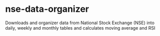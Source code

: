 # nse-data-organizer
Downloads and organizer data from National Stock Exchange (NSE) into daily, weekly and monthly tables and calculates moving average and RSI
